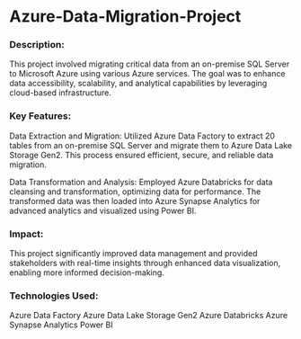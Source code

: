 # Azure-Data-Migration-Project

### Description:
This project involved migrating critical data from an on-premise SQL Server to Microsoft Azure using various Azure services. The goal was to enhance data accessibility, scalability, and analytical capabilities by leveraging cloud-based infrastructure.

### Key Features:

Data Extraction and Migration: Utilized Azure Data Factory to extract 20 tables from an on-premise SQL Server and migrate them to Azure Data Lake Storage Gen2. This process ensured efficient, secure, and reliable data migration.

Data Transformation and Analysis: Employed Azure Databricks for data cleansing and transformation, optimizing data for performance. The transformed data was then loaded into Azure Synapse Analytics for advanced analytics and visualized using Power BI.

### Impact:
This project significantly improved data management and provided stakeholders with real-time insights through enhanced data visualization, enabling more informed decision-making.

### Technologies Used:

Azure Data Factory
Azure Data Lake Storage Gen2
Azure Databricks
Azure Synapse Analytics
Power BI
